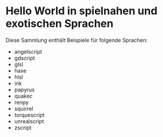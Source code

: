 # Hello World in spielnahen und exotischen Sprachen

Diese Sammlung enthält Beispiele für folgende Sprachen:

- angelscript
- gdscript
- glsl
- haxe
- hlsl
- ink
- papyrus
- quakec
- renpy
- squirrel
- torquescript
- unrealscript
- zscript
